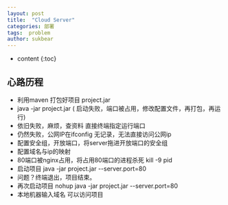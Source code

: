 ```yaml
---
layout: post
title:  "Cloud Server"
categories: 部署
tags:  problem
author: sukbear
---
```

* content
{:toc}
## 心路历程
- 利用maven 打包好项目 project.jar
- java -jar project.jar ( 启动失败，端口被占用，修改配置文件，再打包，再运行)
- 依旧失败，麻烦，查资料 直接终端指定运行端口
- 仍然失败，公网IP在ifconfig 无记录，无法直接访问公网ip
- 配置安全组，开放端口，将server拖进开放端口的安全组
- 配置域名与ip的映射
- 80端口被nginx占用，将占用80端口的进程杀死 kill -9 pid
- 启动项目 java -jar project.jar --server.port=80
- 问题？终端退出，项目结束。
- 再次启动项目 nohup java -jar project.jar --server.port=80
- 本地机器输入域名 可以访问项目
